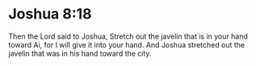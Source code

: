 # Joshua 8:18

Then the Lord said to Joshua, Stretch out the javelin that is in your hand toward Ai, for I will give it into your hand. And Joshua stretched out the javelin that was in his hand toward the city.
